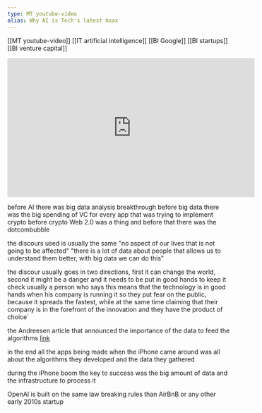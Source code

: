 ```yaml
---
type: MT youtube-video
alias: Why AI is Tech's latest hoax
---
```

 
[[MT youtube-video]]
[[IT artificial intelligence]]
[[BI Google]]
[[BI startups]]
[[BI venture capital]]

<iframe width="560" height="315" src="https://www.youtube.com/embed/pOuBCk8XMC8?si=z01TdAOwGtm4B_sp" title="YouTube video player" frameborder="0" allow="accelerometer; autoplay; clipboard-write; encrypted-media; gyroscope; picture-in-picture; web-share" referrerpolicy="strict-origin-when-cross-origin" allowfullscreen></iframe>

before AI there was big data analysis breakthrough
before big data there was the big spending of VC for every app that was trying to implement crypto
before crypto Web 2.0 was a thing
and before that there was the dotcombubble

the discours used is usually the same "no aspect of our lives that is not going to be affected"
"there is a lot of data about people that allows us to understand them better, with big data we can do this"

the discour usually goes in two directions, first it can change the world, second it might be a danger and it needs to be put in good hands to keep it check
usually a person who says this means that the technology is in good hands when his company is running it
so they put fear on the public, because it spreads the fastest, while at the same time claiming that their company is in the forefront of the innovation and they have the product of choice`

the Andreesen article that announced the importance of the data to feed the algorithms [link](https://a16z.com/why-software-is-eating-the-world/)

in the end all the apps being made when the iPhone came around was all about the algorithms they developed and the data they gathered

during the iPhone boom the key to success was the big amount of data and the infrastructure to process it

OpenAI is built on the same law breaking rules than AirBnB or any other early 2010s startup
